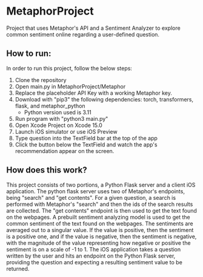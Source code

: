# MetaphorProject

Project that uses Metaphor's API and a Sentiment Analyzer to explore common sentiment online regarding a user-defined question.

## How to run:

In order to run this project, follow the below steps:

1. Clone the repository
2. Open main.py in MetaphorProject/Metaphor
3. Replace the placeholder API Key with a working Metaphor key.
4. Download with "pip3" the following dependencies: torch, transformers, flask, and metaphor_python
   - Python version used is 3.11
5. Run program with "python3 main.py"
6. Open Xcode Project on Xcode 15.0
7. Launch iOS simulator or use iOS Preview
8. Type question into the TextField bar at the top of the app
9. Click the button below the TextField and watch the app's recommendation appear on the screen.

## How does this work?

This project consists of two portions, a Python Flask server and a client iOS application. The python flask server uses two of Metaphor's endpoints, being "search" and "get contents". For a given question, a search is performed with Metaphor's "search" and then the ids of the search results are collected. The "get contents" endpoint is then used to get the text found on the webpages. A prebuilt sentiment analyzing model is used to get the common sentiment of the text found on the webpages. The sentiments are averaged out to a singular value. If the value is positive, then the sentiment is a positive one, and if the value is negative, then the sentiment is negative, with the magnitude of the value representing how negative or positive the sentiment is on a scale of -1 to 1. The iOS application takes a question written by the user and hits an endpoint on the Python Flask server, providing the question and expecting a resulting sentiment value to be returned.
